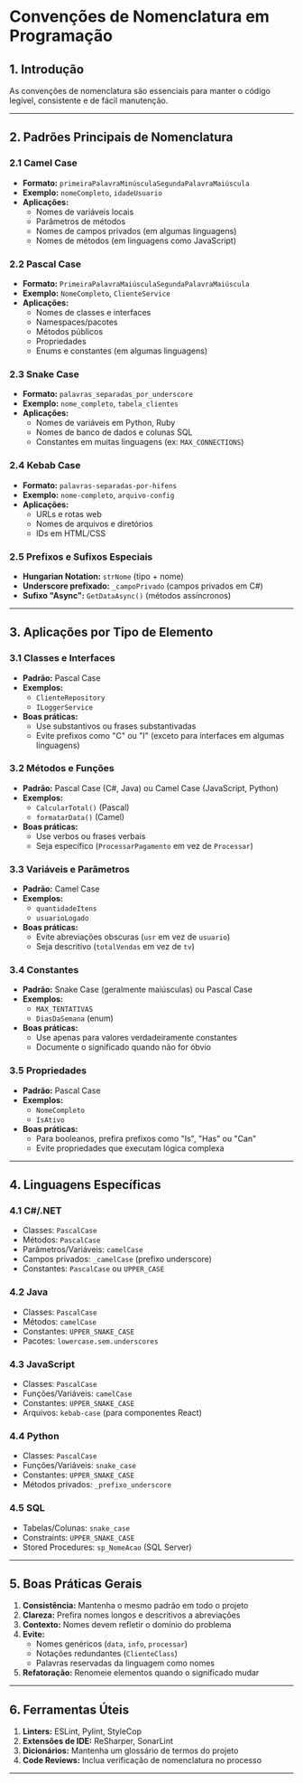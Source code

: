 # Convenções de Nomenclatura em Programação

## 1. Introdução

As convenções de nomenclatura são essenciais para manter o código legível, consistente e de fácil manutenção.

---

## 2. Padrões Principais de Nomenclatura

### 2.1 Camel Case

- **Formato:** `primeiraPalavraMinúsculaSegundaPalavraMaiúscula`
- **Exemplo:** `nomeCompleto`, `idadeUsuario`
- **Aplicações:**
  - Nomes de variáveis locais
  - Parâmetros de métodos
  - Nomes de campos privados (em algumas linguagens)
  - Nomes de métodos (em linguagens como JavaScript)

### 2.2 Pascal Case

- **Formato:** `PrimeiraPalavraMaiúsculaSegundaPalavraMaiúscula`
- **Exemplo:** `NomeCompleto`, `ClienteService`
- **Aplicações:**
  - Nomes de classes e interfaces
  - Namespaces/pacotes
  - Métodos públicos
  - Propriedades
  - Enums e constantes (em algumas linguagens)

### 2.3 Snake Case

- **Formato:** `palavras_separadas_por_underscore`
- **Exemplo:** `nome_completo`, `tabela_clientes`
- **Aplicações:**
  - Nomes de variáveis em Python, Ruby
  - Nomes de banco de dados e colunas SQL
  - Constantes em muitas linguagens (ex: `MAX_CONNECTIONS`)

### 2.4 Kebab Case

- **Formato:** `palavras-separadas-por-hifens`
- **Exemplo:** `nome-completo`, `arquivo-config`
- **Aplicações:**
  - URLs e rotas web
  - Nomes de arquivos e diretórios
  - IDs em HTML/CSS

### 2.5 Prefixos e Sufixos Especiais

- **Hungarian Notation:** `strNome` (tipo + nome)
- **Underscore prefixado:** `_campoPrivado` (campos privados em C#)
- **Sufixo "Async":** `GetDataAsync()` (métodos assíncronos)

---

## 3. Aplicações por Tipo de Elemento

### 3.1 Classes e Interfaces

- **Padrão:** Pascal Case
- **Exemplos:**
  - `ClienteRepository`
  - `ILoggerService`
- **Boas práticas:**
  - Use substantivos ou frases substantivadas
  - Evite prefixos como "C" ou "I" (exceto para interfaces em algumas linguagens)

### 3.2 Métodos e Funções

- **Padrão:** Pascal Case (C#, Java) ou Camel Case (JavaScript, Python)
- **Exemplos:**
  - `CalcularTotal()` (Pascal)
  - `formatarData()` (Camel)
- **Boas práticas:**
  - Use verbos ou frases verbais
  - Seja específico (`ProcessarPagamento` em vez de `Processar`)

### 3.3 Variáveis e Parâmetros

- **Padrão:** Camel Case
- **Exemplos:**
  - `quantidadeItens`
  - `usuarioLogado`
- **Boas práticas:**
  - Evite abreviações obscuras (`usr` em vez de `usuario`)
  - Seja descritivo (`totalVendas` em vez de `tv`)

### 3.4 Constantes

- **Padrão:** Snake Case (geralmente maiúsculas) ou Pascal Case
- **Exemplos:**
  - `MAX_TENTATIVAS`
  - `DiasDaSemana` (enum)
- **Boas práticas:**
  - Use apenas para valores verdadeiramente constantes
  - Documente o significado quando não for óbvio

### 3.5 Propriedades

- **Padrão:** Pascal Case
- **Exemplos:**
  - `NomeCompleto`
  - `IsAtivo`
- **Boas práticas:**
  - Para booleanos, prefira prefixos como "Is", "Has" ou "Can"
  - Evite propriedades que executam lógica complexa

---

## 4. Linguagens Específicas

### 4.1 C#/.NET

- Classes: `PascalCase`
- Métodos: `PascalCase`
- Parâmetros/Variáveis: `camelCase`
- Campos privados: `_camelCase` (prefixo underscore)
- Constantes: `PascalCase` ou `UPPER_CASE`

### 4.2 Java

- Classes: `PascalCase`
- Métodos: `camelCase`
- Constantes: `UPPER_SNAKE_CASE`
- Pacotes: `lowercase.sem.underscores`

### 4.3 JavaScript

- Classes: `PascalCase`
- Funções/Variáveis: `camelCase`
- Constantes: `UPPER_SNAKE_CASE`
- Arquivos: `kebab-case` (para componentes React)

### 4.4 Python

- Classes: `PascalCase`
- Funções/Variáveis: `snake_case`
- Constantes: `UPPER_SNAKE_CASE`
- Métodos privados: `_prefixo_underscore`

### 4.5 SQL

- Tabelas/Colunas: `snake_case`
- Constraints: `UPPER_SNAKE_CASE`
- Stored Procedures: `sp_NomeAcao` (SQL Server)

---

## 5. Boas Práticas Gerais

1. **Consistência:** Mantenha o mesmo padrão em todo o projeto
2. **Clareza:** Prefira nomes longos e descritivos a abreviações
3. **Contexto:** Nomes devem refletir o domínio do problema
4. **Evite:**
   - Nomes genéricos (`data`, `info`, `processar`)
   - Notações redundantes (`ClienteClass`)
   - Palavras reservadas da linguagem como nomes
5. **Refatoração:** Renomeie elementos quando o significado mudar

---

## 6. Ferramentas Úteis

1. **Linters:** ESLint, Pylint, StyleCop
2. **Extensões de IDE:** ReSharper, SonarLint
3. **Dicionários:** Mantenha um glossário de termos do projeto
4. **Code Reviews:** Inclua verificação de nomenclatura no processo

---
